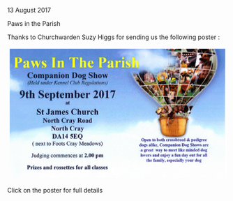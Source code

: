 13 August 2017

Paws in the Parish

Thanks to Churchwarden Suzy Higgs for sending us the following poster :

[](http://www.northcrayresidents.org.uk/posters/poster109.pdf)

![Image](images/nm0282_1.gif)

Click on the poster for full details
